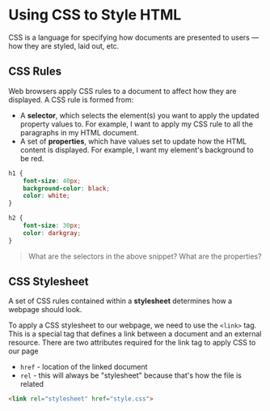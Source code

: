 # Using CSS to Style HTML
CSS is a language for specifying how documents are presented to users — how they are styled, laid out, etc.

## CSS Rules
Web browsers apply CSS rules to a document to affect how they are displayed. A CSS rule is formed from:

* A **selector**, which selects the element(s) you want to apply the updated property values to. For example, I want to apply my CSS rule to all the paragraphs in my HTML document.
* A set of **properties**, which have values set to update how the HTML content is displayed. For example, I want my element's background to be red.

```css
h1 {
    font-size: 40px;
    background-color: black;
    color: white;
}

h2 {
    font-size: 30px;
    color: darkgray;
}
```

> What are the selectors in the above snippet? 
> What are the properties?


## CSS Stylesheet
A set of CSS rules contained within a **stylesheet** determines how a webpage should look. 

To apply a CSS stylesheet to our webpage, we need to use the `<link>` tag. This is a special tag that defines a link between a document and an external resource. There are two attributes required for the link tag to apply CSS to our page

* `href` - location of the linked document
* `rel` - this will always be "stylesheet" because that's how the file is related

```html
<link rel="stylesheet" href="style.css">
```
